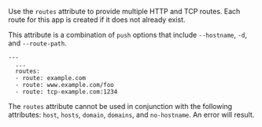 Use the `routes` attribute to provide multiple HTTP and TCP routes. Each route for this app is created if it does not already exist.

This attribute is a combination of `push` options that include `--hostname`, `-d`, and `--route-path`.

```
---
  ...
  routes:
  - route: example.com
  - route: www.example.com/foo
  - route: tcp-example.com:1234
```

The `routes` attribute cannot be used in conjunction with the following attributes: `host`, `hosts`, `domain`, `domains`, and `no-hostname`. An error will result.